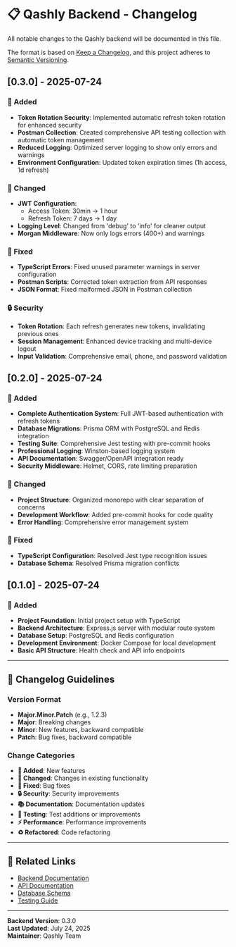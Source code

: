 # 📋 Qashly Backend - Changelog

All notable changes to the Qashly backend will be documented in this file.

The format is based on [Keep a Changelog](https://keepachangelog.com/en/1.0.0/),
and this project adheres to [Semantic Versioning](https://semver.org/spec/v2.0.0.html).

## [0.3.0] - 2025-07-24

### 🚀 Added
- **Token Rotation Security**: Implemented automatic refresh token rotation for enhanced security
- **Postman Collection**: Created comprehensive API testing collection with automatic token management
- **Reduced Logging**: Optimized server logging to show only errors and warnings
- **Environment Configuration**: Updated token expiration times (1h access, 1d refresh)

### 🔧 Changed
- **JWT Configuration**: 
  - Access Token: 30min → 1 hour
  - Refresh Token: 7 days → 1 day
- **Logging Level**: Changed from 'debug' to 'info' for cleaner output
- **Morgan Middleware**: Now only logs errors (400+) and warnings

### 🐛 Fixed
- **TypeScript Errors**: Fixed unused parameter warnings in server configuration
- **Postman Scripts**: Corrected token extraction from API responses
- **JSON Format**: Fixed malformed JSON in Postman collection

### 🔒 Security
- **Token Rotation**: Each refresh generates new tokens, invalidating previous ones
- **Session Management**: Enhanced device tracking and multi-device logout
- **Input Validation**: Comprehensive email, phone, and password validation

## [0.2.0] - 2025-07-24

### 🚀 Added
- **Complete Authentication System**: Full JWT-based authentication with refresh tokens
- **Database Migrations**: Prisma ORM with PostgreSQL and Redis integration
- **Testing Suite**: Comprehensive Jest testing with pre-commit hooks
- **Professional Logging**: Winston-based logging system
- **API Documentation**: Swagger/OpenAPI integration ready
- **Security Middleware**: Helmet, CORS, rate limiting preparation

### 🔧 Changed
- **Project Structure**: Organized monorepo with clear separation of concerns
- **Development Workflow**: Added pre-commit hooks for code quality
- **Error Handling**: Comprehensive error management system

### 🐛 Fixed
- **TypeScript Configuration**: Resolved Jest type recognition issues
- **Database Schema**: Resolved Prisma migration conflicts

## [0.1.0] - 2025-07-24

### 🚀 Added
- **Project Foundation**: Initial project setup with TypeScript
- **Backend Architecture**: Express.js server with modular route system
- **Database Setup**: PostgreSQL and Redis configuration
- **Development Environment**: Docker Compose for local development
- **Basic API Structure**: Health check and API info endpoints

---

## 📝 Changelog Guidelines

### Version Format
- **Major.Minor.Patch** (e.g., 1.2.3)
- **Major**: Breaking changes
- **Minor**: New features, backward compatible
- **Patch**: Bug fixes, backward compatible

### Change Categories
- **🚀 Added**: New features
- **🔧 Changed**: Changes in existing functionality
- **🐛 Fixed**: Bug fixes
- **🔒 Security**: Security improvements
- **📚 Documentation**: Documentation updates
- **🧪 Testing**: Test additions or improvements
- **⚡ Performance**: Performance improvements
- **♻️ Refactored**: Code refactoring

---

## 🔗 Related Links

- [Backend Documentation](./docs/backend/README.md)
- [API Documentation](./docs/api/README.md)
- [Database Schema](./prisma/schema.prisma)
- [Testing Guide](./docs/testing/README.md)

---

**Backend Version**: 0.3.0  
**Last Updated**: July 24, 2025  
**Maintainer**: Qashly Team 